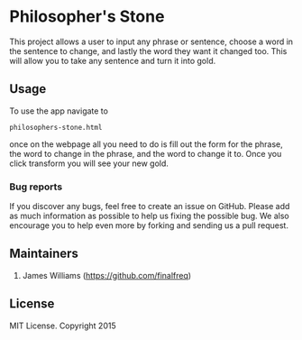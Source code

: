 # Philosopher's Stone

This project allows a user to input any phrase or sentence, choose a word in the sentence to change, and lastly the word they want it changed too. This will allow you to take any sentence and turn it into gold.

## Usage

To use the app navigate to
```
philosophers-stone.html
```

once on the webpage all you need to do is fill out the form for the phrase, the word to change in the phrase, and the word to change it to. Once you click transform you will see your new gold.

### Bug reports

If you discover any bugs, feel free to create an issue on GitHub. Please add as much information as
possible to help us fixing the possible bug. We also encourage you to help even more by forking and
sending us a pull request.


## Maintainers
1. James Williams (https://github.com/finalfreq)


## License
MIT License. Copyright 2015
